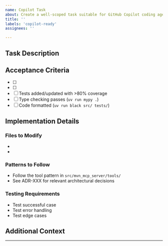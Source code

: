```yaml
---
name: Copilot Task
about: Create a well-scoped task suitable for GitHub Copilot coding agent
title: ''
labels: 'copilot-ready'
assignees: ''

---
```


## Task Description
<!-- Clear description of what needs to be done -->

## Acceptance Criteria
<!-- Define what "done" looks like -->
- [ ] 
- [ ] 
- [ ] Tests added/updated with >80% coverage
- [ ] Type checking passes (`uv run mypy .`)
- [ ] Code formatted (`uv run black src/ tests/`)

## Implementation Details
<!-- Specific guidance on how to implement -->

### Files to Modify
<!-- List specific files that need changes -->
- 
- 

### Patterns to Follow
<!-- Reference existing patterns or ADRs -->
- Follow the tool pattern in `src/mvn_mcp_server/tools/`
- See ADR-XXX for relevant architectural decisions

### Testing Requirements
<!-- Specific test scenarios to cover -->
- Test successful case
- Test error handling
- Test edge cases

## Additional Context
<!-- Any other information that would help -->

---
<!-- This issue is formatted for GitHub Copilot coding agent -->